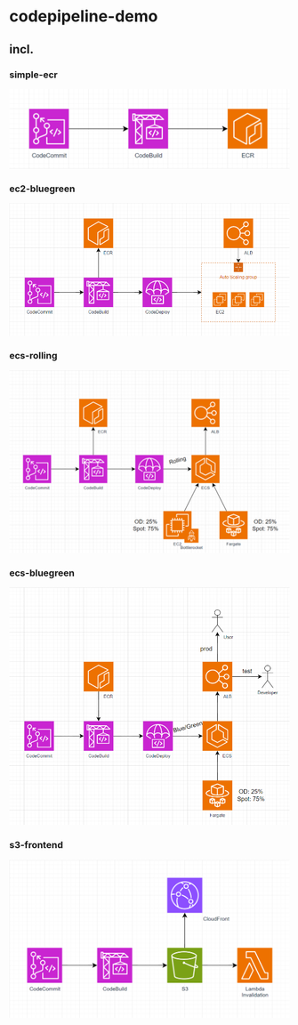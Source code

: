 # codepipeline-demo

## incl.
### simple-ecr
[![](./simple-ecr/image.png)](./simple-ecr/)

### ec2-bluegreen
[![](./ec2-bluegreen/image.png)](./ec2-bluegreen/)

### ecs-rolling
[![](./ecs-rolling/image.png)](./ecs-rolling/)

### ecs-bluegreen
[![](./ecs-bluegreen/image.png)](./ecs-bluegreen/)

### s3-frontend
[![](./s3-frontend/image.png)](./s3-frontend/)
